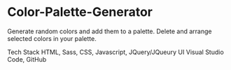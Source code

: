 # Color-Palette-Generator

Generate random colors and add them to a palette. Delete and arrange selected colors in your palette.

Tech Stack
    HTML, Sass, CSS, Javascript, JQuery/JQueury UI
    Visual Studio Code, GitHub
